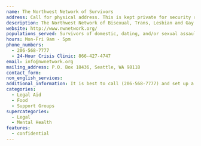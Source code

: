 ```yaml
---
name: The Northwest Network of Survivors
address: Call for physical address. This is kept private for security reasons.
description: The Northwest Network of Bisexual, Trans, Lesbian and Gay Survivors of Abuse works to end violence and abuse by building loving and equitable relationships in our community and across the country.
website: http://www.nwnetwork.org/
populations_served: Survivors of domestic, dating, and/or sexual assault of all genders, 13-years-old and up
hours: Mon-Fri 9am - 5pm
phone_numbers:
  - 206-568-7777
  - 24-Hour Crisis Clinic: 866-427-4747
email: info@nwnetwork.org
mailing_address: P.O. Box 18436, Seattle, WA 98118
contact_form:
non_english_services: 
additional_information: It is best to call (206-568-7777) and set up a time for you to speak with an advocate who can answer your questions. Advocates will talk in depth with you about what’s happening in your relationship and identify the best available resources in your community. Please note that while this resource is able to provide support via email, its capacity to do so is limited.
categories:
  - Legal Aid
  - Food
  - Support Groups
supercategories:
  - Legal
  - Mental Health
features:
  - confidential
---
```

